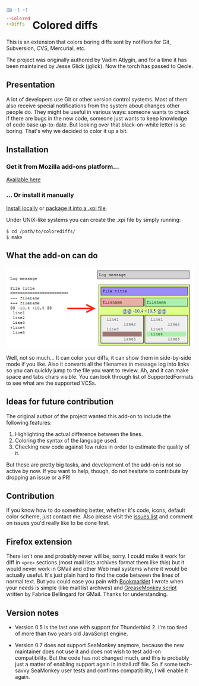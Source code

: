 # ![Add-on icon](chrome/content/icon.png) Colored diffs

This is an extension that colors boring diffs sent by notifiers for Git,
Subversion, CVS, Mercurial, etc.

The project was originally authored by Vadim Atlygin, and for a time it has
been maintained by Jesse Glick (jglick). Now the torch has passed to Qeole.

## Presentation

A lot of developers use Git or other version control systems. Most of them also
receive special notifications from the system about changes other people do.
They might be useful in various ways: someone wants to check if there are bugs
in the new code, someone just wants to keep knowledge of code base up-to-date.
But looking over that black-on-white letter is so boring. That's why we decided
to color it up a bit.

## Installation

### Get it from Mozilla add-ons platform…

[Available here](https://addons.mozilla.org/en-US/thunderbird/addon/colored-diffs/)

### … Or install it manually

[Install locally](https://developer.mozilla.org/en-US/Add-ons/Thunderbird/Building_a_Thunderbird_extension_7:_Installation)
or
[package it into a .xpi file](https://developer.mozilla.org/en-US/Add-ons/Thunderbird/Building_a_Thunderbird_extension_8:_packaging).

Under UNIX-like systems you can create the .xpi file by simply running:

    $ cd /path/to/colorediffs/
    $ make

## What the add-on can do

![Transformation](misc/transformation.png)

Well, not so much… It can color your diffs, it can show them in side-by-side
mode if you like. Also it converts all the filenames in message log into links
so you can quickly jump to the file you want to review. Ah, and it can make
space and tabs chars visible. You can look through list of SupportedFormats to
see what are the supported VCSs.

## Ideas for future contribution

The original author of the project wanted this add-on to include the following
features:

  1. Highlighting the actual difference between the lines.
  2. Coloring the syntax of the language used.
  3. Checking new code against few rules in order to estimate the quality of
     it.

But these are pretty big tasks, and development of the add-on is not so active
by now. If you want to help, though, do not hesitate to contribute by dropping
an issue or a PR!

## Contribution

If you know how to do something better, whether it's code, icons, default color
scheme, just contact me. Also please visit the [issues
list](https://github.com/jglick/colorediffs/issues) and comment on issues you'd
really like to be done first.

## Firefox extension

There isn't one and probably never will be, sorry. I could make it work for
diff in `<pre>` sections (most mail lists archives format them like this) but
it would never work in GMail and other Web mail systems where it would be
actually useful. It's just plain hard to find the code between the lines of
normal text. But you could ease you pain with [Bookmarklet](Bookmarklet.md) I
wrote when your needs is simple (like mail list archives) and [GreaseMonkey
script](http://userscripts.org/scripts/show/26684) written by Fabrice
Bellingard for GMail. Thanks for understanding.

## Version notes

* Version 0.5 is the last one with support for Thunderbird 2. I'm too tired of
  more than two years old JavaScript engine.

* Version 0.7 does not support SeaMonkey anymore, because the new maintainer
  does not use it and does not wish to test add-on compatibility. But the code
  has not changed much, and this is probably just a matter of enabling support
  again in install.rdf file. So if some tech-savvy SeaMonkey user tests and
  confirms compatibility, I will enable it again.
